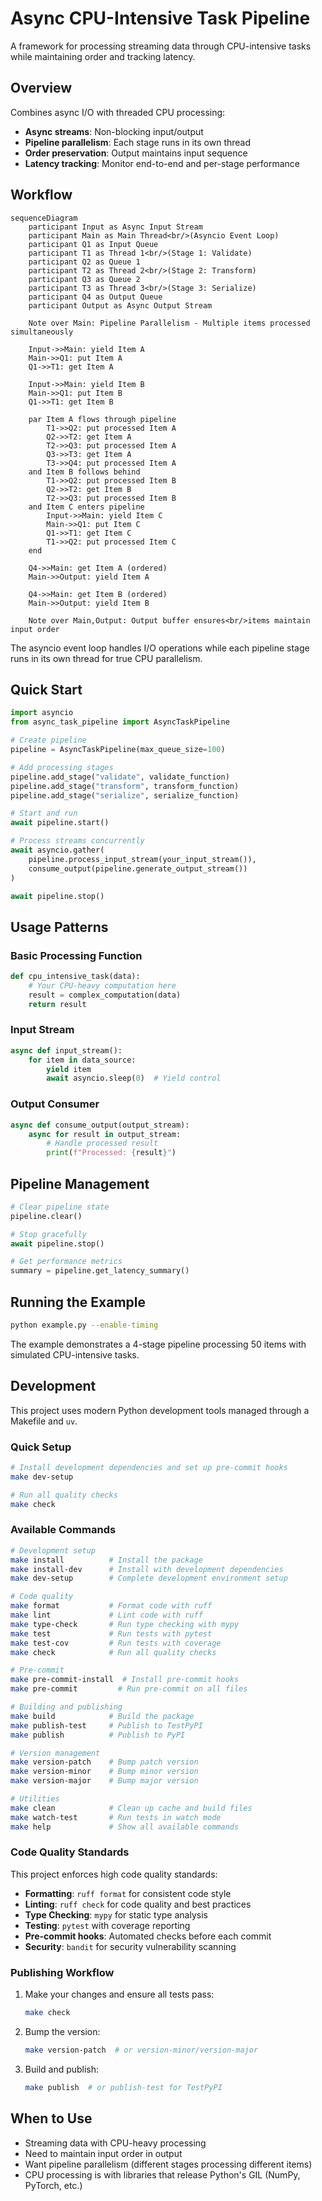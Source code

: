 # Async CPU-Intensive Task Pipeline

A framework for processing streaming data through CPU-intensive tasks while maintaining order and tracking latency.

## Overview

Combines async I/O with threaded CPU processing:
- **Async streams**: Non-blocking input/output
- **Pipeline parallelism**: Each stage runs in its own thread
- **Order preservation**: Output maintains input sequence
- **Latency tracking**: Monitor end-to-end and per-stage performance

## Workflow

```mermaid
sequenceDiagram
    participant Input as Async Input Stream
    participant Main as Main Thread<br/>(Asyncio Event Loop)
    participant Q1 as Input Queue
    participant T1 as Thread 1<br/>(Stage 1: Validate)
    participant Q2 as Queue 1
    participant T2 as Thread 2<br/>(Stage 2: Transform)
    participant Q3 as Queue 2
    participant T3 as Thread 3<br/>(Stage 3: Serialize)
    participant Q4 as Output Queue
    participant Output as Async Output Stream

    Note over Main: Pipeline Parallelism - Multiple items processed simultaneously

    Input->>Main: yield Item A
    Main->>Q1: put Item A
    Q1->>T1: get Item A

    Input->>Main: yield Item B
    Main->>Q1: put Item B
    Q1->>T1: get Item B

    par Item A flows through pipeline
        T1->>Q2: put processed Item A
        Q2->>T2: get Item A
        T2->>Q3: put processed Item A
        Q3->>T3: get Item A
        T3->>Q4: put processed Item A
    and Item B follows behind
        T1->>Q2: put processed Item B
        Q2->>T2: get Item B
        T2->>Q3: put processed Item B
    and Item C enters pipeline
        Input->>Main: yield Item C
        Main->>Q1: put Item C
        Q1->>T1: get Item C
        T1->>Q2: put processed Item C
    end

    Q4->>Main: get Item A (ordered)
    Main->>Output: yield Item A

    Q4->>Main: get Item B (ordered)
    Main->>Output: yield Item B

    Note over Main,Output: Output buffer ensures<br/>items maintain input order
```

The asyncio event loop handles I/O operations while each pipeline stage runs in its own thread for true CPU parallelism.

## Quick Start

```python
import asyncio
from async_task_pipeline import AsyncTaskPipeline

# Create pipeline
pipeline = AsyncTaskPipeline(max_queue_size=100)

# Add processing stages
pipeline.add_stage("validate", validate_function)
pipeline.add_stage("transform", transform_function)
pipeline.add_stage("serialize", serialize_function)

# Start and run
await pipeline.start()

# Process streams concurrently
await asyncio.gather(
    pipeline.process_input_stream(your_input_stream()),
    consume_output(pipeline.generate_output_stream())
)

await pipeline.stop()
```

## Usage Patterns

### Basic Processing Function
```python
def cpu_intensive_task(data):
    # Your CPU-heavy computation here
    result = complex_computation(data)
    return result
```

### Input Stream
```python
async def input_stream():
    for item in data_source:
        yield item
        await asyncio.sleep(0)  # Yield control
```

### Output Consumer
```python
async def consume_output(output_stream):
    async for result in output_stream:
        # Handle processed result
        print(f"Processed: {result}")
```

## Pipeline Management

```python
# Clear pipeline state
pipeline.clear()

# Stop gracefully
await pipeline.stop()

# Get performance metrics
summary = pipeline.get_latency_summary()
```

## Running the Example

```bash
python example.py --enable-timing
```

The example demonstrates a 4-stage pipeline processing 50 items with simulated CPU-intensive tasks.

## Development

This project uses modern Python development tools managed through a Makefile and `uv`.

### Quick Setup

```bash
# Install development dependencies and set up pre-commit hooks
make dev-setup

# Run all quality checks
make check
```

### Available Commands

```bash
# Development setup
make install          # Install the package
make install-dev      # Install with development dependencies
make dev-setup        # Complete development environment setup

# Code quality
make format           # Format code with ruff
make lint             # Lint code with ruff
make type-check       # Run type checking with mypy
make test             # Run tests with pytest
make test-cov         # Run tests with coverage
make check            # Run all quality checks

# Pre-commit
make pre-commit-install  # Install pre-commit hooks
make pre-commit         # Run pre-commit on all files

# Building and publishing
make build            # Build the package
make publish-test     # Publish to TestPyPI
make publish          # Publish to PyPI

# Version management
make version-patch    # Bump patch version
make version-minor    # Bump minor version
make version-major    # Bump major version

# Utilities
make clean            # Clean up cache and build files
make watch-test       # Run tests in watch mode
make help             # Show all available commands
```

### Code Quality Standards

This project enforces high code quality standards:

- **Formatting**: `ruff format` for consistent code style
- **Linting**: `ruff check` for code quality and best practices
- **Type Checking**: `mypy` for static type analysis
- **Testing**: `pytest` with coverage reporting
- **Pre-commit hooks**: Automated checks before each commit
- **Security**: `bandit` for security vulnerability scanning

### Publishing Workflow

1. Make your changes and ensure all tests pass:
   ```bash
   make check
   ```

2. Bump the version:
   ```bash
   make version-patch  # or version-minor/version-major
   ```

3. Build and publish:
   ```bash
   make publish  # or publish-test for TestPyPI
   ```

## When to Use

- Streaming data with CPU-heavy processing
- Need to maintain input order in output
- Want pipeline parallelism (different stages processing different items)
- CPU processing is with libraries that release Python's GIL (NumPy, PyTorch, etc.)
